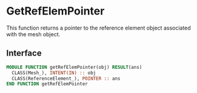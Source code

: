 # GetRefElemPointer

This function returns a pointer to the reference element object associated with the mesh object.

## Interface

```fortran
MODULE FUNCTION getRefElemPointer(obj) RESULT(ans)
  CLASS(Mesh_), INTENT(IN) :: obj
  CLASS(ReferenceElement_), POINTER :: ans
END FUNCTION getRefElemPointer
```
